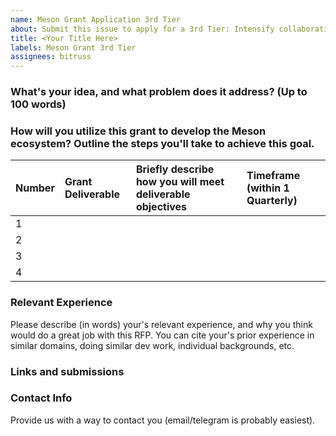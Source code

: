 ```yaml
---
name: Meson Grant Application 3rd Tier
about: Submit this issue to apply for a 3rd Tier: Intensify collaborative efforts
title: <Your Title Here>
labels: Meson Grant 3rd Tier
assignees: bitruss
---
```


### What's your idea, and what problem does it address? (Up to 100 words)

### How will you utilize this grant to develop the Meson ecosystem? Outline the steps you'll take to achieve this goal.

|Number|Grant Deliverable|Briefly describe how you will meet deliverable objectives|Timeframe (within 1 Quarterly)|
|:----|:----|:----|:----|
|1|    |    |    |
|2|    |    |    |
|3|    |    |    |
|4|    |    |    |

### Relevant Experience
Please describe (in words) your's relevant experience, and why you think would do a great job with this RFP. You can cite your's prior experience in similar domains, doing similar dev work, individual backgrounds, etc.

### Links and submissions

### Contact Info
Provide us with a way to contact you (email/telegram is probably easiest). 